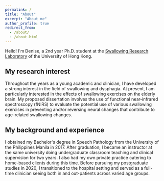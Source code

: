```yaml
---
permalink: /
title: "About"
excerpt: "About me"
author_profile: true
redirect_from: 
  - /about/
  - /about.html
---
```

Hello! I'm Denise, a 2nd year Ph.D. student at the [Swallowing Research Laboratory](https://swallow.edu.hku.hk/) of the University of Hong Kong.  


## My research interest
Throughout the years as a young academic and clinician, I have developed a strong interest in the field of swallowing and dysphagia. At present, I am particularly interested in the effects of swallowing exercises on the elderly brain. My proposed dissertation involves the use of functional near-infrared spectroscopy (fNIRS) to evaluate the potential use of various swallowing exercises in preventing and/or reversing neural changes that contribute to age-related swallowing changes. 


## My background and experience
I obtained my Bachelor's degree in Speech Pathology from the University of the Philippines Manila in 2017. After graduation, I became an instructor at the same university doing undergraduate classroom teaching and clinical supervision for two years. I also had my own private practice catering to home-based clients during this time. Before pursuing my postgraduate studies in 2020, I transitioned to the hospital setting and served as a full-time clinician seeing both in and out-patients across varied age groups. 

